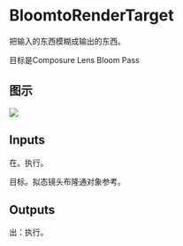 # BloomtoRenderTarget

把输入的东西模糊成输出的东西。

目标是Composure Lens Bloom Pass

## 图示

![]($-20221218-20174479.png)

## Inputs

在。执行。

目标。拟态镜头布隆通对象参考。  

## Outputs

出：执行。
